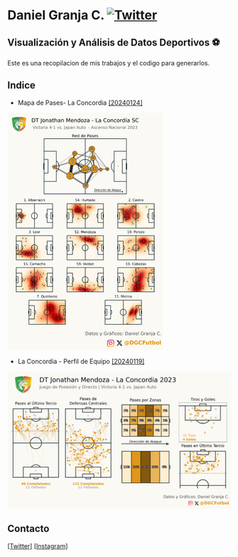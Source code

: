# Daniel Granja C.  [![Twitter](https://img.shields.io/twitter/follow/:DGCFutbol)](https://twitter.com/intent/follow?screen_name=DGCFutbol)

## Visualización y Análisis de Datos Deportivos ⚽

Este es una recopilacion de mis trabajos y el codigo para generarlos.

## Indice
- Mapa de Pases- La Concordia [[20240124]](20240124_LaConcordiaRed)
<img src="20240124_LaConcordiaRed/20240124_viz.png" alt="Mapa de Pases - La Concordia 2023" width="350"/>

- La Concordia - Perfil de Equipo [[20240119]](20240119_LaConcordiaPerfil)
<img src="20240119_LaConcordiaPerfil/20240119_viz.png" alt="Reporte de Partido - La Concordia 2023" width="670"/>

## Contacto
[[Twitter]](https://twitter.com/DGCFutbol) [[Instagram]](https://instagram.com/DGCFutbol)
